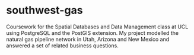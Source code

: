 # southwest-gas
Coursework for the Spatial Databases and Data Management class at UCL using PostgreSQL and the PostGIS extension. My project modelled the natural gas pipeline network in Utah, Arizona and New Mexico and answered a set of related business questions.
